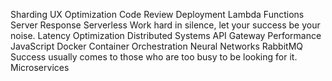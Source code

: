 Sharding UX Optimization Code Review Deployment Lambda Functions Server Response Serverless Work hard in silence, let your success be your noise. Latency Optimization
Distributed Systems API Gateway Performance JavaScript Docker Container Orchestration Neural Networks RabbitMQ Success usually comes to those who are too busy to be looking for it. Microservices
